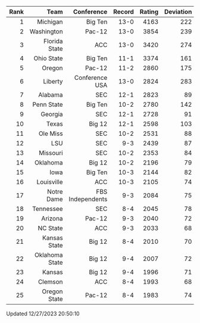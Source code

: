 | Rank  | Team                 | Conference           | Record   | Rating | Deviation |
| ---:  | ---:                 | ---:                 | ---:     | ---:   | ---:      |
| 1     | Michigan             | Big Ten              | 13-0     | 4163   | 222       |
| 2     | Washington           | Pac-12               | 13-0     | 3854   | 239       |
| 3     | Florida State        | ACC                  | 13-0     | 3420   | 274       |
| 4     | Ohio State           | Big Ten              | 11-1     | 3374   | 161       |
| 5     | Oregon               | Pac-12               | 11-2     | 2860   | 175       |
| 6     | Liberty              | Conference USA       | 13-0     | 2824   | 283       |
| 7     | Alabama              | SEC                  | 12-1     | 2823   | 89        |
| 8     | Penn State           | Big Ten              | 10-2     | 2780   | 142       |
| 9     | Georgia              | SEC                  | 12-1     | 2728   | 91        |
| 10    | Texas                | Big 12               | 12-1     | 2598   | 103       |
| 11    | Ole Miss             | SEC                  | 10-2     | 2531   | 88        |
| 12    | LSU                  | SEC                  | 9-3      | 2439   | 87        |
| 13    | Missouri             | SEC                  | 10-2     | 2353   | 84        |
| 14    | Oklahoma             | Big 12               | 10-2     | 2196   | 79        |
| 15    | Iowa                 | Big Ten              | 10-3     | 2144   | 82        |
| 16    | Louisville           | ACC                  | 10-3     | 2105   | 74        |
| 17    | Notre Dame           | FBS Independents     | 9-3      | 2084   | 75        |
| 18    | Tennessee            | SEC                  | 8-4      | 2045   | 78        |
| 19    | Arizona              | Pac-12               | 9-3      | 2040   | 72        |
| 20    | NC State             | ACC                  | 9-3      | 2033   | 68        |
| 21    | Kansas State         | Big 12               | 8-4      | 2010   | 70        |
| 22    | Oklahoma State       | Big 12               | 9-4      | 2007   | 72        |
| 23    | Kansas               | Big 12               | 9-4      | 1996   | 71        |
| 24    | Clemson              | ACC                  | 8-4      | 1993   | 68        |
| 25    | Oregon State         | Pac-12               | 8-4      | 1983   | 74        |

Updated 12/27/2023 20:50:10

